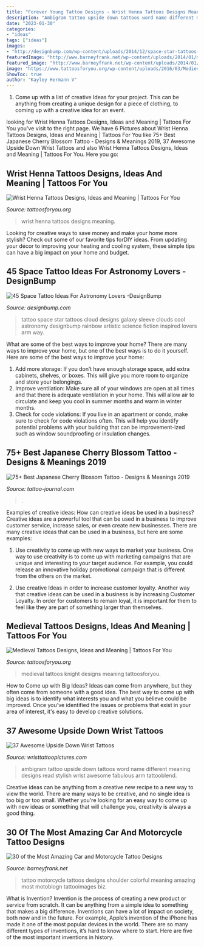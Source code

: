 ```yaml
---
title: "Forever Young Tattoo Designs - Wrist Henna Tattoos Designs Meaning"
description: "Ambigram tattoo upside down tattoos word name different meaning designs read stylish wrist awesome fabulous arm tattooblend"
date: "2023-01-30"
categories:
- "ideas"
tags: ["ideas"]
images:
- "http://designbump.com/wp-content/uploads/2014/12/space-star-tattoos-28.jpg"
featuredImage: "http://www.barneyfrank.net/wp-content/uploads/2014/01/motorcycle_pin_up_girl_tattoo__by_xorn01-d5cju0r.jpg"
featured_image: "http://www.barneyfrank.net/wp-content/uploads/2014/01/motorcycle_pin_up_girl_tattoo__by_xorn01-d5cju0r.jpg"
image: "https://www.tattoosforyou.org/wp-content/uploads/2016/03/Medieval-Tattoos-Images.jpg"
ShowToc: true
author: "Kayley Hermann V"
---
```



1. Come up with a list of creative Ideas for your project. This can be anything from creating a unique design for a piece of clothing, to coming up with a creative idea for an event.

	

		
looking for Wrist Henna Tattoos Designs, Ideas and Meaning | Tattoos For You you've visit to the right page. We have 6 Pictures about Wrist Henna Tattoos Designs, Ideas and Meaning | Tattoos For You like 75+ Best Japanese Cherry Blossom Tattoo - Designs &amp; Meanings 2019, 37 Awesome Upside Down Wrist Tattoos and also Wrist Henna Tattoos Designs, Ideas and Meaning | Tattoos For You. Here you go:
		
    
## Wrist Henna Tattoos Designs, Ideas And Meaning | Tattoos For You

<img loading=lazy src="https://www.tattoosforyou.org/wp-content/uploads/2017/06/Henna-Style-Wrist-Tattoos.jpg" onerror="this.onerror=null;this.src='https://tse2.mm.bing.net/th?id=OIP.0ALQqFMEAxG6VuI-6ybFXgHaKz&amp;pid=15.1';" alt="Wrist Henna Tattoos Designs, Ideas and Meaning | Tattoos For You">

_Source: tattoosforyou.org_

>wrist henna tattoos designs meaning. 

	

Looking for creative ways to save money and make your home more stylish? Check out some of our favorite tips forDIY ideas. From updating your décor to improving your heating and cooling system, these simple tips can have a big impact on your home and budget.

    
## 45 Space Tattoo Ideas For Astronomy Lovers -DesignBump

<img loading=lazy src="http://designbump.com/wp-content/uploads/2014/12/space-star-tattoos-28.jpg" onerror="this.onerror=null;this.src='https://tse1.mm.bing.net/th?id=OIP.wtUYbXxKbqPiJGCR1-b6jgHaJ6&amp;pid=15.1';" alt="45 Space Tattoo Ideas For Astronomy Lovers -DesignBump">

_Source: designbump.com_

>tattoo space star tattoos cloud designs galaxy sleeve clouds cool astronomy designbump rainbow artistic science fiction inspired lovers arm way. 

	

What are some of the best ways to improve your home?
There are many ways to improve your home, but one of the best ways is to do it yourself. Here are some of the best ways to improve your home: 
1. Add more storage: If you don’t have enough storage space, add extra cabinets, shelves, or boxes. This will give you more room to organize and store your belongings. 
2. Improve ventilation: Make sure all of your windows are open at all times and that there is adequate ventilation in your home. This will allow air to circulate and keep you cool in summer months and warm in winter months. 
3. Check for code violations: If you live in an apartment or condo, make sure to check for code violations often. This will help you identify potential problems with your building that can be improvement-ized such as window soundproofing or insulation changes.

    
## 75+ Best Japanese Cherry Blossom Tattoo - Designs &amp; Meanings 2019

<img loading=lazy src="https://tattoo-journal.com/wp-content/uploads/2015/08/cherry-blossom-tattoos_-3.jpg" onerror="this.onerror=null;this.src='https://tse2.mm.bing.net/th?id=OIP.RSl5OoLRacclgC4I8HiDsAHaJQ&amp;pid=15.1';" alt="75+ Best Japanese Cherry Blossom Tattoo - Designs &amp; Meanings 2019">

_Source: tattoo-journal.com_

>. 

	

Examples of creative ideas: How can creative ideas be used in a business?
Creative ideas are a powerful tool that can be used in a business to improve customer service, increase sales, or even create new businesses. There are many creative ideas that can be used in a business, but here are some examples:
1. Use creativity to come up with new ways to market your business. One way to use creativity is to come up with marketing campaigns that are unique and interesting to your target audience. For example, you could release an innovative holiday promotional campaign that is different from the others on the market.

2. Use creative Ideas in order to increase customer loyalty. Another way that creative ideas can be used in a business is by increasing Customer Loyalty. In order for customers to remain loyal, it is important for them to feel like they are part of something larger than themselves.

    
## Medieval Tattoos Designs, Ideas And Meaning | Tattoos For You

<img loading=lazy src="https://www.tattoosforyou.org/wp-content/uploads/2016/03/Medieval-Tattoos-Images.jpg" onerror="this.onerror=null;this.src='https://tse2.mm.bing.net/th?id=OIP.DMxcRh73r1XHniseAGuE8QHaJ4&amp;pid=15.1';" alt="Medieval Tattoos Designs, Ideas and Meaning | Tattoos For You">

_Source: tattoosforyou.org_

>medieval tattoos knight designs meaning tattoosforyou. 

	

How to Come up with Big Ideas?
Ideas can come from anywhere, but they often come from someone with a good idea. The best way to come up with big ideas is to identify what interests you and what you believe could be improved. Once you've identified the issues or problems that exist in your area of interest, it's easy to develop creative solutions.

    
## 37 Awesome Upside Down Wrist Tattoos

<img loading=lazy src="http://www.wristtattoopictures.com/wp-content/uploads/2016/06/Stylish-Ambigram-Tattoo-WT157.jpg" onerror="this.onerror=null;this.src='https://tse3.mm.bing.net/th?id=OIP.HPvSULp1ksx8PmgWSNiu9QHaGG&amp;pid=15.1';" alt="37 Awesome Upside Down Wrist Tattoos">

_Source: wristtattoopictures.com_

>ambigram tattoo upside down tattoos word name different meaning designs read stylish wrist awesome fabulous arm tattooblend. 

	

Creative ideas can be anything from a creative new recipe to a new way to view the world. There are many ways to be creative, and no single idea is too big or too small. Whether you're looking for an easy way to come up with new ideas or something that will challenge you, creativity is always a good thing.

    
## 30 Of The Most Amazing Car And Motorcycle Tattoo Designs

<img loading=lazy src="http://www.barneyfrank.net/wp-content/uploads/2014/01/motorcycle_pin_up_girl_tattoo__by_xorn01-d5cju0r.jpg" onerror="this.onerror=null;this.src='https://tse3.mm.bing.net/th?id=OIP.8spgtxhR-S8SquZpyiiyEwHaL7&amp;pid=15.1';" alt="30 of the Most Amazing Car and Motorcycle Tattoo Designs">

_Source: barneyfrank.net_

>tattoo motorcycle tattoos designs shoulder colorful meaning amazing most motoblogn tattooimages biz. 

	

What is Invention?
Invention is the process of creating a new product or service from scratch. It can be anything from a simple idea to something that makes a big difference. Inventions can have a lot of impact on society, both now and in the future. For example, Apple’s invention of the iPhone has made it one of the most popular devices in the world. There are so many different types of inventions, it’s hard to know where to start. Here are five of the most important inventions in history.

